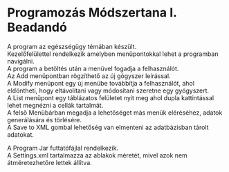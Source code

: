 # Programozás Módszertana I. Beadandó

A program az egészségügy témában készült.\
Kezelőfelülettel rendelkezik amelyben menüpontokkal lehet a programban navigálni.\
A program a betöltés után a menüvel fogadja a felhasználót.\
Az Add menüpontban rögzíthető az új gógyszer leírással.\
A Modify menüpont egy új menübe továbbítja a felhasználót, ahol eldöntheti, hogy eltávolítani vagy módosítani szeretne egy gyógyszert.\
A List menüpont egy táblázatos felületet nyit meg ahol dupla kattintással lehet megnézni a cellák tartalmát.\
A felső Menübárban megadja a lehetőséget más menük eléréséhez, adatok generálására és törlésére.\
A Save to XML gombal lehetőség van elmenteni az adatbázisban tárolt adatokat.

A Program Jar futtatófájlal rendelkezik.\
A Settings.xml tartalmazza az ablakok méretét, mivel azok nem átméretezhetőre lettek állítva.

